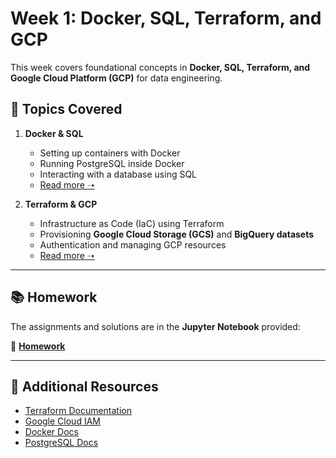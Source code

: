 # Week 1: Docker, SQL, Terraform, and GCP  

This week covers foundational concepts in **Docker, SQL, Terraform, and Google Cloud Platform (GCP)** for data engineering.  

## 📌 Topics Covered  
1. **Docker & SQL**  
   - Setting up containers with Docker  
   - Running PostgreSQL inside Docker  
   - Interacting with a database using SQL  
   - [Read more ➝](https://github.com/Hab00119/Data-Engineering-Zoomcamp/blob/main/01-Docker_Sql_terraform/Docker_SQL/README.md)  

2. **Terraform & GCP**  
   - Infrastructure as Code (IaC) using Terraform  
   - Provisioning **Google Cloud Storage (GCS)** and **BigQuery datasets**  
   - Authentication and managing GCP resources  
   - [Read more ➝](https://github.com/Hab00119/Data-Engineering-Zoomcamp/blob/main/01-Docker_Sql_terraform/terraform_GCP/README.md)  

---

## 📚 Homework 
The assignments and solutions are in the **Jupyter Notebook** provided:  

📄 [**Homework**](https://github.com/Hab00119/Data-Engineering-Zoomcamp/blob/main/01-Docker_Sql_terraform/homework1.ipynb)  

---

## 🔗 Additional Resources  
- [Terraform Documentation](https://developer.hashicorp.com/terraform/docs)  
- [Google Cloud IAM](https://cloud.google.com/iam/docs)  
- [Docker Docs](https://docs.docker.com/)  
- [PostgreSQL Docs](https://www.postgresql.org/docs/)  

